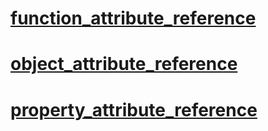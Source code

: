 
 #  [function_attribute_reference](https://plasmaengine.github.io/PlasmaDocs/Plasma1/C++/code_reference/attribute_reference/function_attribute_reference.md) 

 #  [object_attribute_reference](https://plasmaengine.github.io/PlasmaDocs/Plasma1/C++/code_reference/attribute_reference/object_attribute_reference.md) 

 #  [property_attribute_reference](https://plasmaengine.github.io/PlasmaDocs/Plasma1/C++/code_reference/attribute_reference/property_attribute_reference.md)  

 